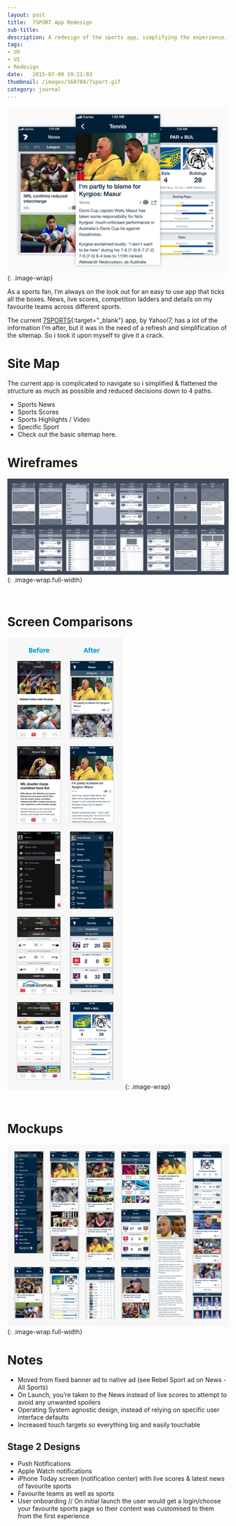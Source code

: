 ```yaml
---
layout: post
title:  7SPORT App Redesign
sub-title:
description: A redesign of the sports app, simplifying the experience.
tags:
- UX
- UI
- Redesign
date:   2015-07-09 19:21:03
thumbnail: /images/160704/7sport.gif
category: journal
---
```


![7sports wireframes](/images/160704/7sport-image1.jpeg)
{: .image-wrap}

As a sports fan, I’m always on the look out for an easy to use app that ticks all the boxes. News, live scores, competition ladders and details on my favourite teams across different sports.


The current [7SPORTS](https://itunes.apple.com/au/app/7sport-sport-scores-news/id615813228?mt=8){:target="_blank"} app, by Yahoo!7, has a lot of the information I’m after, but it was in the need of a refresh and simplification of the sitemap. So i took it upon myself to give it a crack.

# Site Map

The current app is complicated to navigate so i simplified & flattened the structure as much as possible and reduced decisions down to 4 paths.

- Sports News
- Sports Scores
- Sports Highlights / Video
- Specific Sport
- Check out the basic sitemap here.

# Wireframes

![7sports wireframes](/images/160704/7sport-image2.png)
{: .image-wrap.full-width}

<br>

# Screen Comparisons

![7sports wireframes](/images/160704/7sport-image3.jpeg)
{: .image-wrap}

<!-- # Prototype -->

<!-- Check out the prototype and let me know what you think. -->

<br>

# Mockups

![7sports wireframes](/images/160704/7sport-image4.png)
{: .image-wrap.full-width}

# Notes

- Moved from fixed banner ad to native ad (see Rebel Sport ad on News - All Sports)
- On Launch, you’re taken to the News instead of live scores to attempt to avoid any unwanted spoilers
- Operating System agnostic design, instead of relying on specific user interface defaults
- Increased touch targets so everything big and easily touchable

## Stage 2 Designs

- Push Notifications
- Apple Watch notifications
- iPhone Today screen (notification center) with live scores & latest news of favourite sports
- Favourite teams as well as sports
- User onboarding // On initial launch the user would get a login/choose your favourite sports page so their content was customised to them from the first experience
